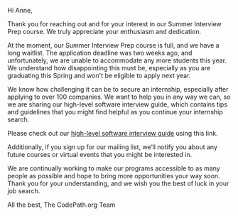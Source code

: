 Hi Anne,

Thank you for reaching out and for your interest in our Summer Interview Prep course. We truly appreciate your enthusiasm and dedication.

At the moment, our Summer Interview Prep course is full, and we have a long waitlist. The application deadline was two weeks ago, and unfortunately, we are unable to accommodate any more students this year. We understand how disappointing this must be, especially as you are graduating this Spring and won't be eligible to apply next year.

We know how challenging it can be to secure an internship, especially after applying to over 100 companies. We want to help you in any way we can, so we are sharing our high-level software interview guide, which contains tips and guidelines that you might find helpful as you continue your internship search.

Please check out our [high-level software interview guide](http://tinyurl.com/codepathinterviewguide) using this link.

Additionally, if you sign up for our mailing list, we’ll notify you about any future courses or virtual events that you might be interested in.

We are continually working to make our programs accessible to as many people as possible and hope to bring more opportunities your way soon. Thank you for your understanding, and we wish you the best of luck in your job search.

All the best,
The CodePath.org Team
